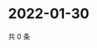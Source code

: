 # 2022-01-30

共 0 条

<!-- BEGIN WEIBO -->
<!-- 最后更新时间 Sun Jan 30 2022 20:21:14 GMT+0800 (China Standard Time) -->

<!-- END WEIBO -->
